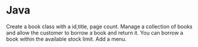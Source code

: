 # Java

 Create a book class with a id,title, page count. 
Manage a collection of books and allow the customer to borrow a book and return it.
You can borrow a book within the available stock limit.
Add a menu.

